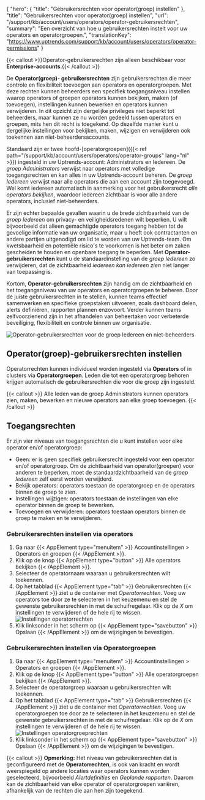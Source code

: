 {
  "hero": {
    "title": "Gebruikersrechten voor operator(groep) instellen"
  },
  "title": "Gebruikersrechten voor operator(groep) instellen",
  "url": "/support/kb/account/users/operators/operator-gebruikersrechten",
  "summary": "Een overzicht van hoe u gebruikersrechten instelt voor uw operators en operatorgroepen.",
  "translationKey": "https://www.uptrends.com/support/kb/account/users/operators/operator-permissions"
}

{{< callout >}}Operator-gebruikersrechten zijn alleen beschikbaar voor **Enterprise-accounts**.{{< /callout >}}

De **Operator(groep)- gebruikersrechten** zijn gebruikersrechten die meer controle en flexibiliteit toevoegen aan operators en operatorgroepen. Met deze rechten kunnen beheerders een specifiek toegangsniveau instellen waarop operators of groepen operators kunnen bekijken, maken (of toevoegen), instellingen kunnen bewerken en operators kunnen verwijderen. In dit opzicht zijn dergelijke privileges niet beperkt tot beheerders, maar kunnen ze nu worden gedeeld tussen operators en groepen, mits hen dit recht is toegekend. Op dezelfde manier kunt u dergelijke instellingen voor bekijken, maken, wijzigen en verwijderen ook toekennen aan niet-beheerdersaccounts.

Standaard zijn er twee hoofd-[operatorgroepen]({{< ref path="/support/kb/account/users/operators/operator-groups" lang="nl" >}}) ingesteld in uw Uptrends-account: Administrators en Iedereen. De *groep Administrators* verwijst naar operators met volledige toegangsrechten en kan alles in uw Uptrends-account beheren. De *groep Iedereen* verwijst naar alle operators die aan een account zijn toegevoegd. Wel komt iedereen automatisch in aanmerking voor het gebruikersrecht *alle operators bekijken*, waardoor iedereen zichtbaar is voor alle andere operators, inclusief niet-beheerders.

Er zijn echter bepaalde gevallen waarin u de brede zichtbaarheid van de *groep Iedereen* om privacy- en veiligheidsredenen wilt beperken. U wilt bijvoorbeeld dat alleen gemachtigde operators toegang hebben tot de gevoelige informatie van uw organisatie, maar u heeft ook contractanten en andere partijen uitgenodigd om lid te worden van uw Uptrends-team. Om kwetsbaarheid en potentiële risico's te voorkomen is het beter om zaken gescheiden te houden en openbare toegang te beperken. Met **Operator-gebruikersrechten** kunt u de standaardinstelling van de *groep Iedereen* zo verwijderen, dat de zichtbaarheid *iedereen kan iedereen zien* niet langer van toepassing is.

Kortom, **Operator-gebruikersrechten** zijn handig om de zichtbaarheid en het toegangsniveau van uw operators en operatorgroepen te beheren. Door de juiste gebruikersrechten in te stellen, kunnen teams effectief samenwerken en specifieke groepstaken uitvoeren, zoals dashboard delen, alerts definiëren, rapporten plannen enzovoort. Verder kunnen teams zelfvoorzienend zijn in het afhandelen van beheertaken voor verbeterde beveiliging, flexibiliteit en controle binnen uw organisatie.

![Operator-gebruikersrechten voor de groep Iedereen en niet-beheerders](/img/content/scr-everyone-operator-permissions.min.png)

## Operator(groep)-gebruikersrechten instellen
Operatorrechten kunnen individueel worden ingesteld via **Operators** of in clusters via **Operatorgroepen**. Leden die tot een operatorgroep behoren krijgen automatisch de gebruikersrechten die voor die groep zijn ingesteld.

{{< callout >}} Alle leden van de groep Administrators kunnen operators zien, maken, bewerken en nieuwe operators aan elke groep toevoegen. {{< /callout >}}

## Toegangsrechten
Er zijn vier niveaus van toegangsrechten die u kunt instellen voor elke operator en/of operatorgroep:
- Geen: er is geen specifiek gebruikersrecht ingesteld voor een operator en/of operatorgroep. Om de zichtbaarheid van operator(groepen) voor anderen te beperken, moet de standaardzichtbaarheid van de *groep Iedereen* zelf eerst worden verwijderd.
- Bekijk operators: operators toestaan de operatorgroep en de operators binnen de groep te zien.
- Instellingen wijzigen: operators toestaan de instellingen van elke operator binnen de groep te bewerken.
- Toevoegen en verwijderen: operators toestaan operators binnen de groep te maken en te verwijderen.

### Gebruikersrechten instellen via operators

1. Ga naar {{< AppElement type="menuitem" >}} Accountinstellingen > Operators en groepen {{< /AppElement >}}.
2. Klik op de knop {{< AppElement type="button" >}} Alle operators bekijken {{< /AppElement >}}.
3. Selecteer de operatornaam waaraan u gebruikersrechten wilt toekennen.
4. Op het tabblad {{< AppElement type="tab" >}} Gebruikersrechten {{< /AppElement >}} ziet u de container met *Operatorrechten*. Voeg uw operators toe door ze te selecteren in het keuzemenu en stel de gewenste gebruikersrechten in met de schuifregelaar. Klik op de *X* om instellingen te verwijderen of de hele rij te wissen.
![Instellingen operatorrechten](/img/content/scr-operator-permissions.min.png)
5. Klik linksonder in het scherm op {{< AppElement type="savebutton" >}} Opslaan {{< /AppElement >}} om de wijzigingen te bevestigen.

### Gebruikersrechten instellen via Operatorgroepen

1. Ga naar {{< AppElement type="menuitem" >}} Accountinstellingen > Operators en groepen {{< /AppElement >}}.
2. Klik op de knop {{< AppElement type="button" >}} Alle operatorgroepen bekijken {{< /AppElement >}}.
3. Selecteer de operatorgroep waaraan u gebruikersrechten wilt toekennen. 
4. Op het tabblad {{< AppElement type="tab" >}} Gebruikersrechten {{< /AppElement >}} ziet u de container met *Operatorrechten*. Voeg uw operatorgroepen toe door ze te selecteren in het keuzemenu en stel de gewenste gebruikersrechten in met de schuifregelaar. Klik op de *X* om instellingen te verwijderen of de hele rij te wissen.
![Instellingen operatorgroeprechten](/img/content/scr-operator-group-permissions.min.png)
5. Klik linksonder in het scherm op {{< AppElement type="savebutton" >}} Opslaan {{< /AppElement >}} om de wijzigingen te bevestigen.

{{< callout >}} **Opmerking:** Het niveau van gebruikersrechten dat is geconfigureerd met de **Operatorrechten**, is ook van kracht en wordt weerspiegeld op andere locaties waar operators kunnen worden geselecteerd, bijvoorbeeld *Alertdefinities* en *Geplande rapporten*. Daarom kan de zichtbaarheid van elke operator of operatorgroepen variëren, afhankelijk van de rechten die aan hen zijn toegekend.
